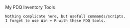 My PDQ Inventory Tools
````
Nothing complicate here, but usefull commands/scripts.
I forget to use Win + R with these PDQ tools.
````
